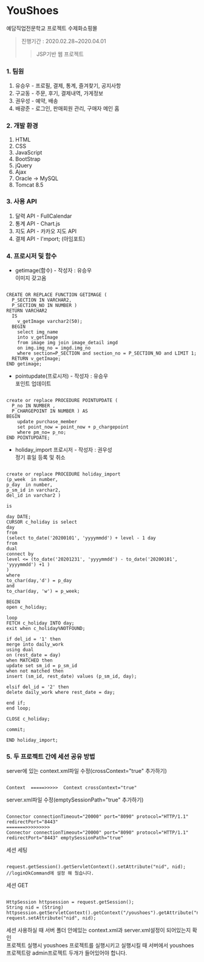 # YouShoes
예담직업전문학교 프로젝트 수제화쇼핑몰
> 진행기간 : 2020.02.28~2020.04.01
>> JSP기반 웹 프로젝트

### 1. 팀원
1. 유승우 - 프로필, 결제, 통계, 즐겨찾기, 공지사항 
2. 구교동 - 주문, 후기, 결제내역, 가게정보
3. 권우성 - 예약, 배송 
4. 배광준 - 로그인, 판매회원 관리, 구매자 메인 홈


### 2. 개발 환경
1. HTML
2. CSS
3. JavaScript
4. BootStrap
5. jQuery
6. Ajax
7. Oracle -> MySQL
8. Tomcat 8.5


### 3. 사용 API
1. 달력 API - FullCalendar
2. 통계 API - Chart.js
3. 지도 API - 카카오 지도 API 
4. 결제 API - I'mport; (아임포트)  

### 4. 프로시저 및 함수
* getimage(함수) - 작성자 : 유승우   
이미지 갖고옴
<pre><code>
CREATE OR REPLACE FUNCTION GETIMAGE (
  P_SECTION IN VARCHAR2, 
  P_SECTION_NO IN NUMBER ) 
RETURN VARCHAR2
  IS
    v_getImage varchar2(50);
  BEGIN  
    select img_name 
    into v_getImage 
    from image img join image_detail imgd 
    on img.img_no = imgd.img_no 
    where section=P_SECTION and section_no = P_SECTION_NO and LIMIT 1;
  RETURN v_getImage;
END getimage;
</code></pre>

* pointupdate(프로시저) - 작성자 : 유승우   
포인트 업데이트 
<pre><code>
create or replace PROCEDURE POINTUPDATE (
  P_no IN NUMBER , 
  P_CHARGEPOINT IN NUMBER ) AS
BEGIN
    update purchase_member 
    set point_now = point_now + p_chargepoint
    where pm_no= p_no;     
END POINTUPDATE;
</code></pre>

* holiday_import 프로시저 - 작성자 : 권우성   
정기 휴일 등록 및 취소
<pre><code>
create or replace PROCEDURE holiday_import
(p_week  in number,
p_day  in number,
p_sm_id in varchar2,
del_id in varchar2 )

is

day DATE;
CURSOR c_holiday is select 
day
from
(select to_date('20200101', 'yyyymmdd') + level - 1 day
from
dual
connect by 
level <= (to_date('20201231', 'yyyymmdd') - to_date('20200101', 'yyyymmdd') +1 )
)
where
to_char(day,'d') = p_day
and
to_char(day, 'w') = p_week;

BEGIN
open c_holiday;

loop
FETCH c_holiday INTO day;
exit when c_holiday%NOTFOUND;

if del_id = '1' then 
merge into daily_work
using dual
on (rest_date = day)
when MATCHED then
update set sm_id = p_sm_id
when not matched then
insert (sm_id, rest_date) values (p_sm_id, day);

elsif del_id = '2' then
delete daily_work where rest_date = day;

end if;
end loop;

CLOSE c_holiday;

commit;

END holiday_import;
</code></pre>

### 5. 두 프로젝트 간에 세션 공유 방법   
server에 있는 context.xml파일 수정(crossContext="true" 추가하기)    
<pre><code>
Context  =====>>>>>  Context crossContext="true"
</code></pre>    

server.xml파일 수정(emptySessionPath="true" 추가하기)
<pre><code>
Connector connectionTimeout="20000" port="8090" protocol="HTTP/1.1" redirectPort="8443"      
=======>>>>>>>>>         
Connector connectionTimeout="20000" port="8090" protocol="HTTP/1.1" redirectPort="8443" emptySessionPath="true"           
</code></pre>     

세션 세팅
<pre><code>
request.getSession().getServletContext().setAttribute("nid", nid);	//loginOkCommand에 설정 해 뒀습니다.    
</code></pre>

세션 GET
<pre><code>
HttpSession httpsession = request.getSession();
String nid = (String) httpsession.getServletContext().getContext("/youshoes").getAttribute("nid");	
request.setAttribute("nid", nid);
</code></pre>

세션 사용하실 때 서버 폴더 안에있는 context.xml과 server.xml설정이 되어있는지 확인         
프로젝트 실행시 youshoes 프로젝트를 실행시키고 실행시킬 때 서버에서 youshoes프로젝트랑 admin프로젝트 두개가 들어있어야 합니다.


